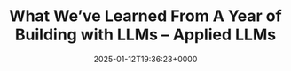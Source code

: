 ---
title: What We’ve Learned From A Year of Building with LLMs – Applied LLMs
slug: 20250112T193623
date: 2025-01-12T19:36:23+0000
params:
  url: https://applied-llms.org/
tags:
- llm
- to-read
---